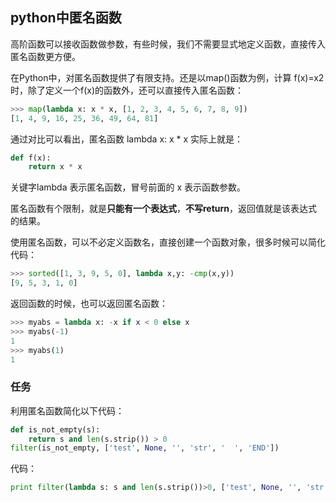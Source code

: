 ## python中匿名函数

高阶函数可以接收函数做参数，有些时候，我们不需要显式地定义函数，直接传入匿名函数更方便。

在Python中，对匿名函数提供了有限支持。还是以map()函数为例，计算 f(x)=x2 时，除了定义一个f(x)的函数外，还可以直接传入匿名函数：

```python
>>> map(lambda x: x * x, [1, 2, 3, 4, 5, 6, 7, 8, 9])
[1, 4, 9, 16, 25, 36, 49, 64, 81]
```

通过对比可以看出，匿名函数 lambda x: x * x 实际上就是：

```python
def f(x):
    return x * x
```

关键字lambda 表示匿名函数，冒号前面的 x 表示函数参数。

匿名函数有个限制，就是**只能有一个表达式**，**不写return**，返回值就是该表达式的结果。

使用匿名函数，可以不必定义函数名，直接创建一个函数对象，很多时候可以简化代码：

```python
>>> sorted([1, 3, 9, 5, 0], lambda x,y: -cmp(x,y))
[9, 5, 3, 1, 0]
```

返回函数的时候，也可以返回匿名函数：

```python
>>> myabs = lambda x: -x if x < 0 else x 
>>> myabs(-1)
1
>>> myabs(1)
1
```

### 任务

利用匿名函数简化以下代码：

```python
def is_not_empty(s):
    return s and len(s.strip()) > 0
filter(is_not_empty, ['test', None, '', 'str', '  ', 'END'])
```

代码：

```python
print filter(lambda s: s and len(s.strip())>0, ['test', None, '', 'str', '  ', 'END'])
```

